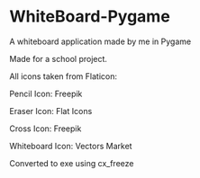 # WhiteBoard-Pygame
A whiteboard application made by me in Pygame

Made for a school project.


All icons taken from Flaticon:

Pencil Icon: Freepik

Eraser Icon: Flat Icons

Cross Icon: Freepik

Whiteboard Icon: Vectors Market


Converted to exe using cx_freeze
